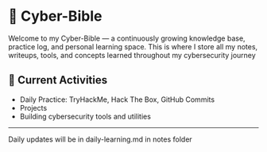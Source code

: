 # 🧠 Cyber-Bible

Welcome to my Cyber-Bible — a continuously growing knowledge base, practice log, and personal learning space. This is where I store all my notes, writeups, tools, and concepts learned throughout my cybersecurity journey

## 🚀 Current Activities
- Daily Practice: TryHackMe, Hack The Box, GitHub Commits
- Projects 
- Building cybersecurity tools and utilities

---

Daily updates will be in daily-learning.md in notes folder

